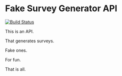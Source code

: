# Fake Survey Generator API

[![Build Status](https://dev.azure.com/marcelmichau-investec/fake-survey-generator/_apis/build/status/MarcelMichau.fake-survey-generator?branchName=master)](https://dev.azure.com/marcelmichau-investec/fake-survey-generator/_build/latest?definitionId=3&branchName=master)

This is an API.

That generates surveys.

Fake ones.

For fun.

That is all.